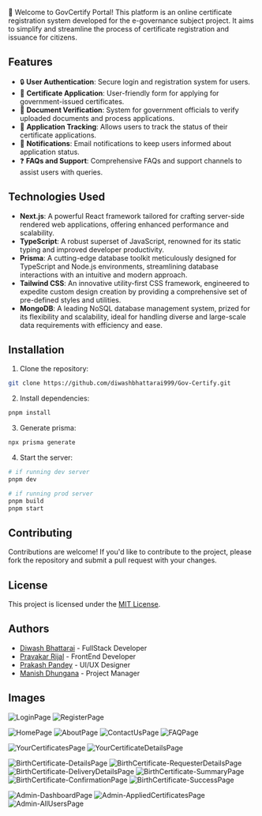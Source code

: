
👋 Welcome to GovCertify Portal! This platform is an online certificate registration system developed for the e-governance subject project. It aims to simplify and streamline the process of certificate registration and issuance for citizens.

## Features

- 🔒 **User Authentication**: Secure login and registration system for users.
- 📄 **Certificate Application**: User-friendly form for applying for government-issued certificates.
- 📝 **Document Verification**: System for government officials to verify uploaded documents and process applications.
- 🚀 **Application Tracking**: Allows users to track the status of their certificate applications.
- 📧 **Notifications**: Email notifications to keep users informed about application status.
- ❓ **FAQs and Support**: Comprehensive FAQs and support channels to assist users with queries.

## Technologies Used

- **Next.js**: A powerful React framework tailored for crafting server-side rendered web applications, offering enhanced performance and scalability.
- **TypeScript**: A robust superset of JavaScript, renowned for its static typing and improved developer productivity.
- **Prisma**: A cutting-edge database toolkit meticulously designed for TypeScript and Node.js environments, streamlining database interactions with an intuitive and modern approach.
- **Tailwind CSS**: An innovative utility-first CSS framework, engineered to expedite custom design creation by providing a comprehensive set of pre-defined styles and utilities.
- **MongoDB**: A leading NoSQL database management system, prized for its flexibility and scalability, ideal for handling diverse and large-scale data requirements with efficiency and ease.

## Installation

1. Clone the repository:

```bash
git clone https://github.com/diwashbhattarai999/Gov-Certify.git

```

2. Install dependencies:

```bash
pnpm install
```

3. Generate prisma:

```bash
npx prisma generate
```


4. Start the server:

```bash
# if running dev server
pnpm dev

# if running prod server
pnpm build
pnpm start
```

## Contributing

Contributions are welcome! If you'd like to contribute to the project, please fork the repository and submit a pull request with your changes.

## License

This project is licensed under the [MIT License](LICENSE).

## Authors

- [Diwash Bhattarai](https://github.com/author) - FullStack Developer
- [Pravakar Rijal](https://github.com/author) - FrontEnd Developer
- [Prakash Pandey](https://github.com/author) - UI/UX Designer
- [Manish Dhungana](https://github.com/author) - Project Manager

## Images

![LoginPage](https://github.com/diwashbhattarai999/Gov-Certify/assets/87477700/5ff4293d-583d-44bd-aca8-16c9866fdfc7)
![RegisterPage](https://github.com/diwashbhattarai999/Gov-Certify/assets/87477700/d8296674-6180-4803-83f6-83ca45f2541f)

![HomePage](https://github.com/diwashbhattarai999/Gov-Certify/assets/87477700/473a4a15-b983-4f12-865b-22e3a58a962d)
![AboutPage](https://github.com/diwashbhattarai999/Gov-Certify/assets/87477700/cf896c21-16f3-4304-ab4f-b9ee7c41d70d)
![ContactUsPage](https://github.com/diwashbhattarai999/Gov-Certify/assets/87477700/088e071b-ad20-4abf-9da0-4018720260b2)
![FAQPage](https://github.com/diwashbhattarai999/Gov-Certify/assets/87477700/fab7635c-652d-43a1-945f-2d0cf0d5c6bf)

![YourCertificatesPage](https://github.com/diwashbhattarai999/Gov-Certify/assets/87477700/1ce045ad-9bf0-4cd8-b647-2b8ef23c643a)
![YourCertificateDetailsPage](https://github.com/diwashbhattarai999/Gov-Certify/assets/87477700/c8ebef9a-87cd-4062-a289-96419ea8889a)

![BirthCertificate-DetailsPage](https://github.com/diwashbhattarai999/Gov-Certify/assets/87477700/a2353152-02f1-4848-8c2e-d6d362c61e0b)
![BirthCertificate-RequesterDetailsPage](https://github.com/diwashbhattarai999/Gov-Certify/assets/87477700/9657e2df-67bc-4123-91ef-720096d55472)
![BirthCertificate-DeliveryDetailsPage](https://github.com/diwashbhattarai999/Gov-Certify/assets/87477700/b8f56d02-8d1f-403c-ba7e-1c3448f766c8)
![BirthCertificate-SummaryPage](https://github.com/diwashbhattarai999/Gov-Certify/assets/87477700/239bff58-148c-4d25-8824-83f60bed3387)
![BirthCertificate-ConfirmationPage](https://github.com/diwashbhattarai999/Gov-Certify/assets/87477700/f5bf6b8a-f0fc-45d8-bfff-f54459a7e757)
![BirthCertificate-SuccessPage](https://github.com/diwashbhattarai999/Gov-Certify/assets/87477700/cdbfbf38-efcd-4ce6-ace9-54b0ab08b6ac)

![Admin-DashboardPage](https://github.com/diwashbhattarai999/Gov-Certify/assets/87477700/bcbdaf63-2cf5-4f06-a199-e71d32ee1cdf)
![Admin-AppliedCertificatesPage](https://github.com/diwashbhattarai999/Gov-Certify/assets/87477700/6857737a-7c1f-4f50-993b-b0784412f2ee)
![Admin-AllUsersPage](https://github.com/diwashbhattarai999/Gov-Certify/assets/87477700/41adc26f-69c9-4e2d-9610-3a665d53caac)
